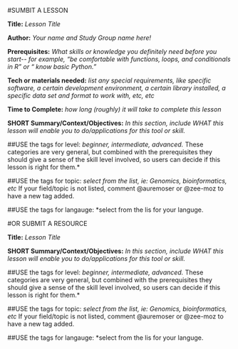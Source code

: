 #SUMBIT A LESSON

**Title:** *Lesson Title*

**Author:** *Your name and Study Group name here!*

**Prerequisites:** *What skills or knowledge you definitely need before you start-- for example, “be comfortable with functions, loops, and conditionals in R” or “ know basic Python.”*

**Tech or materials needed:** *list any special requirements, like specific software, a certain development environment, a certain library installed, a specific data set and format to work with, etc, etc*

**Time to Complete:** *how long (roughly) it will take to complete this lesson*

**SHORT Summary/Context/Objectives:** *In this section, include WHAT this lesson will enable you to do/applications for this tool or skill.* 

##USE the tags for level: *beginner, intermediate, advanced.* These categories are very general, but combined with the prerequisites they should give a sense of the skill level involved, so users can decide if this lesson is right for them.*

##USE the tags for topic: *select from the list, ie: Genomics, bioinformatics, etc* If your field/topic is not listed, comment @auremoser or @zee-moz to have a new tag added.

##USE the tags for langauge: *select from the lis for your languge. 

#OR SUBMIT A RESOURCE

**Title:** *Lesson Title*

**SHORT Summary/Context/Objectives:** *In this section, include WHAT this lesson will enable you to do/applications for this tool or skill.* 

##USE the tags for level: *beginner, intermediate, advanced.* These categories are very general, but combined with the prerequisites they should give a sense of the skill level involved, so users can decide if this lesson is right for them.*

##USE the tags for topic: *select from the list, ie: Genomics, bioinformatics, etc* If your field/topic is not listed, comment @auremoser or @zee-moz to have a new tag added.

##USE the tags for langauge: *select from the lis for your languge. 
